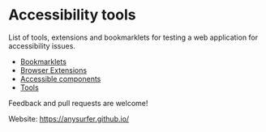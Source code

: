 # Accessibility tools

List of tools, extensions and bookmarklets for testing a web application for accessibility issues. 

- [Bookmarklets](/bookmarklets.html)
- [Browser Extensions](/browser-extensions.html)
- [Accessible components](/accessible-components.html)
- [Tools](/tools.html)


Feedback and pull requests are welcome!

Website: https://anysurfer.github.io/
